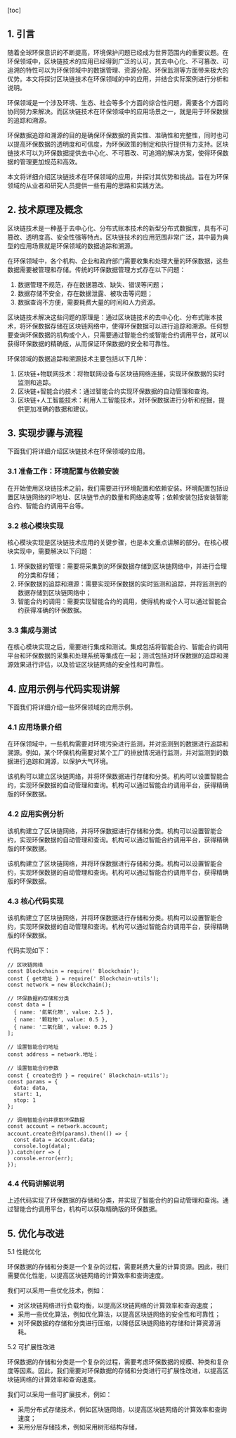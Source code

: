
[toc]                    
                
                
## 1. 引言

随着全球环保意识的不断提高，环境保护问题已经成为世界范围内的重要议题。在环保领域中，区块链技术的应用已经得到广泛的认可，其去中心化、不可篡改、可追溯的特性可以为环保领域中的数据管理、资源分配、环保监测等方面带来极大的优势。本文将探讨区块链技术在环保领域的中的应用，并结合实际案例进行分析和说明。

环保领域是一个涉及环境、生态、社会等多个方面的综合性问题，需要各个方面的协同努力来解决。而区块链技术在环保领域中的应用场景之一，就是用于环保数据的追踪和溯源。

环保数据追踪和溯源的目的是确保环保数据的真实性、准确性和完整性，同时也可以提高环保数据的透明度和可信度，为环保政策的制定和执行提供有力支持。区块链技术可以为环保数据提供去中心化、不可篡改、可追溯的解决方案，使得环保数据的管理更加规范和高效。

本文将详细介绍区块链技术在环保领域的应用，并探讨其优势和挑战。旨在为环保领域的从业者和研究人员提供一些有用的思路和实践方法。

## 2. 技术原理及概念

区块链技术是一种基于去中心化、分布式账本技术的新型分布式数据库，具有不可篡改、透明度高、安全性强等特点。区块链技术的应用范围非常广泛，其中最为典型的应用场景就是环保领域的数据追踪和溯源。

在环保领域中，各个机构、企业和政府部门需要收集和处理大量的环保数据，这些数据需要被管理和存储。传统的环保数据管理方式存在以下问题：

1. 数据管理不规范，存在数据篡改、缺失、错误等问题；
2. 数据存储不安全，存在数据泄露、被攻击等问题；
3. 数据查询不方便，需要耗费大量的时间和人力资源。

区块链技术解决这些问题的原理是：通过区块链技术的去中心化、分布式账本技术，将环保数据存储在区块链网络中，使得环保数据可以进行追踪和溯源。任何想要查询环保数据的机构或个人，只需要通过智能合约或智能合约调用平台，就可以获得环保数据的精确版，从而保证环保数据的安全和可靠性。

环保领域的数据追踪和溯源技术主要包括以下几种：

1. 区块链+物联网技术：将物联网设备与区块链网络连接，实现环保数据的实时监测和追踪。
2. 区块链+智能合约技术：通过智能合约实现环保数据的自动管理和查询。
3. 区块链+人工智能技术：利用人工智能技术，对环保数据进行分析和挖掘，提供更加准确的数据和建议。

## 3. 实现步骤与流程

下面我们将详细介绍区块链技术在环保领域的应用。

### 3.1 准备工作：环境配置与依赖安装

在开始使用区块链技术之前，我们需要进行环境配置和依赖安装。环境配置包括设置区块链网络的IP地址、区块链节点的数量和网络速度等；依赖安装包括安装智能合约、智能合约调用平台等。

### 3.2 核心模块实现

核心模块实现是区块链技术应用的关键步骤，也是本文重点讲解的部分。在核心模块实现中，需要解决以下问题：

1. 环保数据的管理：需要将采集到的环保数据存储到区块链网络中，并进行合理的分类和存储；
2. 环保数据的追踪和溯源：需要实现环保数据的实时监测和追踪，并将监测到的数据存储到区块链网络中；
3. 智能合约的调用：需要实现智能合约的调用，使得机构或个人可以通过智能合约获得准确的环保数据。

### 3.3 集成与测试

在核心模块实现之后，需要进行集成和测试。集成包括将智能合约、智能合约调用平台和环保数据的采集和处理系统等集成在一起；测试包括对环保数据的追踪和溯源效果进行评估，以及验证区块链网络的安全性和可靠性。

## 4. 应用示例与代码实现讲解

下面我们将详细介绍一些环保领域的应用示例。

### 4.1 应用场景介绍

在环保领域中，一些机构需要对环境污染进行监测，并对监测到的数据进行追踪和溯源。例如，某个环保机构需要对某个工厂的排放情况进行监测，并对监测到的数据进行追踪和溯源，以保护大气环境。

该机构可以建立区块链网络，并将环保数据进行存储和分类。机构可以设置智能合约，实现环保数据的自动管理和查询。机构可以通过智能合约调用平台，获得精确版的环保数据。

### 4.2 应用实例分析

该机构建立了区块链网络，并将环保数据进行存储和分类。机构可以设置智能合约，实现环保数据的自动管理和查询。机构可以通过智能合约调用平台，获得精确版的环保数据。

该机构建立了区块链网络，并将环保数据进行存储和分类。机构可以设置智能合约，实现环保数据的自动管理和查询。机构可以通过智能合约调用平台，获得精确版的环保数据。

### 4.3 核心代码实现

该机构建立了区块链网络，并将环保数据进行存储和分类。机构可以设置智能合约，实现环保数据的自动管理和查询。机构可以通过智能合约调用平台，获得精确版的环保数据。

代码实现如下：

```
// 区块链网络
const Blockchain = require(' Blockchain');
const { get地址 } = require(' Blockchain-utils');
const network = new Blockchain();

// 环保数据的存储和分类
const data = [
  { name: '氮氧化物', value: 2.5 },
  { name: '颗粒物', value: 0.5 },
  { name: '二氧化碳', value: 0.25 }
];

// 设置智能合约地址
const address = network.地址；

// 设置智能合约参数
const { create合约 } = require(' Blockchain-utils');
const params = {
  data: data,
  start: 1,
  stop: 1
};

// 调用智能合约并获取环保数据
const account = network.account;
account.create合约(params).then(() => {
  const data = account.data;
  console.log(data);
}).catch(err => {
  console.error(err);
});
```

### 4.4 代码讲解说明

上述代码实现了环保数据的存储和分类，并实现了智能合约的自动管理和查询。通过智能合约调用平台，机构可以获取精确版的环保数据。

## 5. 优化与改进

5.1 性能优化

环保数据的存储和分类是一个复杂的过程，需要耗费大量的计算资源。因此，我们需要优化性能，以提高区块链网络的计算效率和查询速度。

我们可以采用一些优化技术，例如：

* 对区块链网络进行负载均衡，以提高区块链网络的计算效率和查询速度；
* 采用一些优化算法，例如优化算法，以提高区块链网络的安全性和可靠性；
* 对环保数据的存储和分类进行压缩，以降低区块链网络的存储和计算资源消耗。

5.2 可扩展性改进

环保数据的存储和分类是一个复杂的过程，需要考虑环保数据的规模、种类和复杂度等因素。因此，我们需要对环保数据的存储和分类进行可扩展性改进，以提高区块链网络的计算效率和查询速度。

我们可以采用一些可扩展技术，例如：

* 采用分布式存储技术，例如区块链网络，以提高区块链网络的计算效率和查询速度；
* 采用分层存储技术，例如采用树形结构存储，

